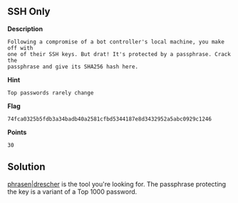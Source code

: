 ## SSH Only

__Description__

```
Following a compromise of a bot controller's local machine, you make off with
one of their SSH keys. But drat! It's protected by a passphrase. Crack the
passphrase and give its SHA256 hash here.
```

__Hint__

```
Top passwords rarely change
```

__Flag__

```
74fca0325b5fdb3a34badb40a2581cfbd5344187e8d3432952a5abc0929c1246
```

__Points__

```
30
```


## Solution

[phrasen|drescher](http://leidecker.info/projects/phrasendrescher.shtml) is
the tool you're looking for. The passphrase protecting the key is a variant
of a Top 1000 password. 

